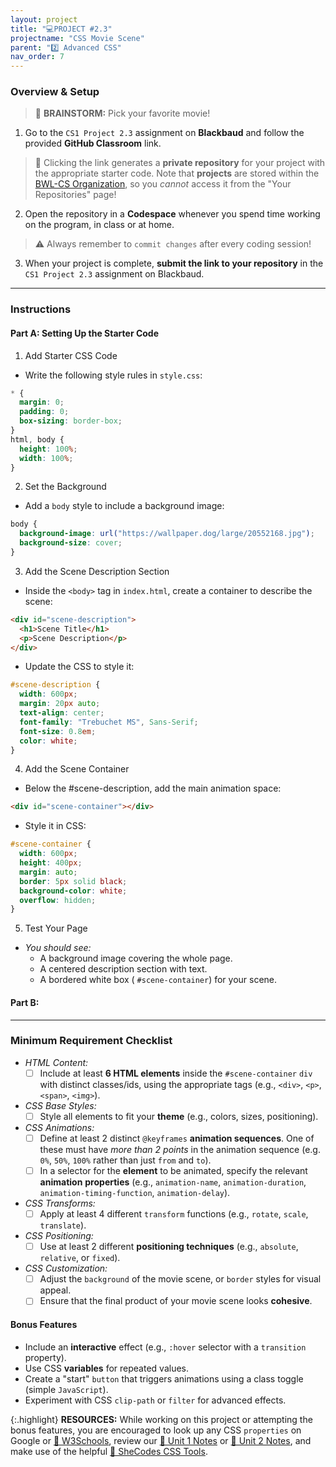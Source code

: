 ```yaml
---
layout: project
title: "💻PROJECT #2.3"
projectname: "CSS Movie Scene"
parent: "2️⃣ Advanced CSS"
nav_order: 7
---
```



### Overview & Setup


> 🧠 **BRAINSTORM:** Pick your favorite movie! 

<div class="setup" markdown="block">

1. Go to the `CS1 Project 2.3` assignment on **Blackbaud** and follow the provided **GitHub Classroom** link.
  > 📁 Clicking the link generates a **private repository** for your project with the appropriate starter code. Note that **projects** are stored within the [BWL-CS Organization](https://github.com/BWL-CS), so you _cannot_ access it from the "Your Repositories" page!
2. Open the repository in a **Codespace** whenever you spend time working on the program, in class or at home. 
  > ⚠️ Always remember to `commit changes` after every coding session!
3. When your project is complete, **submit the link to your repository** in the `CS1 Project 2.3` assignment on Blackbaud.

</div>

--- 

### Instructions

#### Part A: Setting Up the Starter Code

<div class="task" markdown="block">
  
1. Add Starter CSS Code
  * Write the following style rules in `style.css`:
```css
* {
  margin: 0;
  padding: 0;
  box-sizing: border-box;
}
html, body {
  height: 100%;
  width: 100%;
}
```
2. Set the Background
  * Add a `body` style to include a background image:
```css
body {
  background-image: url("https://wallpaper.dog/large/20552168.jpg");
  background-size: cover;
}
```
3. Add the Scene Description Section
  * Inside the `<body>` tag in `index.html`, create a container to describe the scene:
```html
<div id="scene-description">
  <h1>Scene Title</h1>
  <p>Scene Description</p>
</div>
```
  * Update the CSS to style it:
```css
#scene-description {
  width: 600px;
  margin: 20px auto;
  text-align: center;
  font-family: "Trebuchet MS", Sans-Serif;
  font-size: 0.8em;
  color: white;
}
```
4. Add the Scene Container
  * Below the #scene-description, add the main animation space:
```html
<div id="scene-container"></div>
```
  * Style it in CSS:
```css
#scene-container {
  width: 600px;
  height: 400px;
  margin: auto;
  border: 5px solid black;
  background-color: white;
  overflow: hidden;
}
```
5. Test Your Page
  * _You should see:_
    * A background image covering the whole page.
    * A centered description section with text.
    * A bordered white box ( `#scene-container`) for your scene.

</div>

#### Part B: 

<div class="task" markdown="block">

</div> 

--- 

### Minimum Requirement Checklist

- _HTML Content:_
  - [ ] Include at least **6 HTML elements** inside the `#scene-container` `div` with distinct classes/ids, using the appropriate tags (e.g., `<div>`, `<p>`, `<span>`, `<img>`).
- _CSS Base Styles:_
  - [ ] Style all elements to fit your **theme** (e.g., colors, sizes, positioning).
- _CSS Animations:_
  - [ ] Define at least 2 distinct `@keyframes` **animation sequences**. One of these must have _more than 2 points_ in the animation sequence (e.g. `0%`, `50%`, `100%` rather than just `from` and `to`).
  - [ ] In a selector for the **element** to be animated, specify the relevant **animation** **properties** (e.g., `animation-name`, `animation-duration`, `animation-timing-function`, `animation-delay`).
- _CSS Transforms:_
  - [ ] Apply at least 4 different `transform` functions (e.g., `rotate`, `scale`, `translate`).
- _CSS Positioning:_
  - [ ] Use at least 2 different **positioning techniques** (e.g., `absolute`, `relative`, or `fixed`).
- _CSS Customization:_
  - [ ] Adjust the `background` of the movie scene, or `border` styles for visual appeal.
  - [ ] Ensure that the final product of your movie scene looks **cohesive**.

#### Bonus Features
- Include an **interactive** effect (e.g., `:hover` selector with a `transition` property).
- Use CSS **variables** for repeated values.
- Create a "start" `button` that triggers animations using a class toggle (simple `JavaScript`).
- Experiment with CSS `clip-path` or `filter` for advanced effects.

{:.highlight}
**RESOURCES:** While working on this project or attempting the bonus features, you are encouraged to look up any CSS `properties` on Google or [📖 W3Schools](https://www.w3schools.com/css/), review our [📓 Unit 1 Notes](https://coderina.dev/webdocs/unit01) or [📓 Unit 2 Notes](https://coderina.dev/webdocs/unit02), and make use of the helpful [🎨 SheCodes CSS Tools](https://generators.shecodes.io/). 



